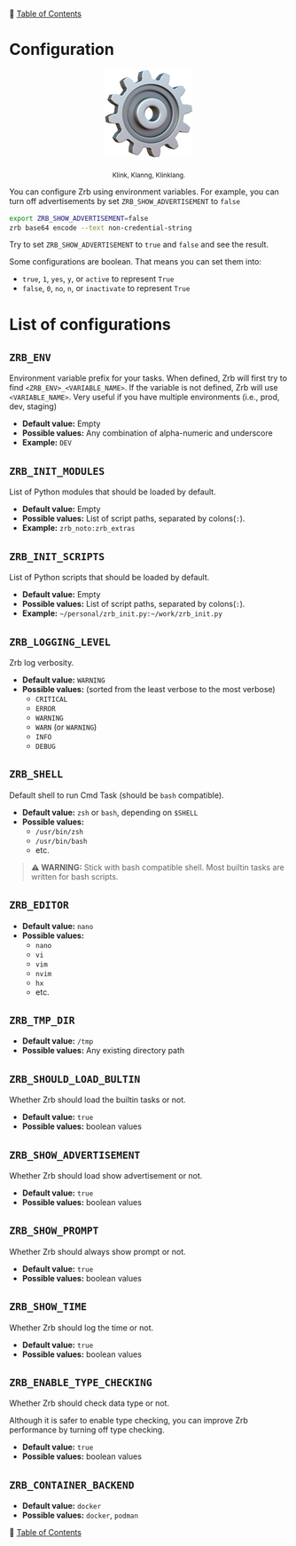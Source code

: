 🔖 [Table of Contents](README.md)

# Configuration

<div align="center">
  <img src="_images/emoji/gear.png"/>
  <p>
    <sub>
      Klink, Klanng, Klinklang.
    </sub>
  </p>
</div>


You can configure Zrb using environment variables. For example, you can turn off advertisements by set `ZRB_SHOW_ADVERTISEMENT` to `false`

```bash
export ZRB_SHOW_ADVERTISEMENT=false
zrb base64 encode --text non-credential-string
```

Try to set `ZRB_SHOW_ADVERTISEMENT` to `true` and `false` and see the result.

Some configurations are boolean. That means you can set them into:

- `true`, `1`, `yes`, `y`, or `active` to represent `True`
- `false`, `0`, `no`, `n`, or `inactivate` to represent `True`

# List of configurations

## `ZRB_ENV`

Environment variable prefix for your tasks. When defined, Zrb will first try to find `<ZRB_ENV>_<VARIABLE_NAME>`. If the variable is not defined, Zrb will use `<VARIABLE_NAME>`. Very useful if you have multiple environments (i.e., prod, dev, staging)

- __Default value:__ Empty
- __Possible values:__ Any combination of alpha-numeric and underscore
- __Example:__ `DEV`

## `ZRB_INIT_MODULES`

List of Python modules that should be loaded by default.

- __Default value:__ Empty
- __Possible values:__ List of script paths, separated by colons(`:`).
- __Example:__ `zrb_noto:zrb_extras`


## `ZRB_INIT_SCRIPTS`

List of Python scripts that should be loaded by default.

- __Default value:__ Empty
- __Possible values:__ List of script paths, separated by colons(`:`).
- __Example:__ `~/personal/zrb_init.py:~/work/zrb_init.py`

## `ZRB_LOGGING_LEVEL`

Zrb log verbosity.

- __Default value:__ `WARNING`
- __Possible values:__ (sorted from the least verbose to the most verbose)
    - `CRITICAL`
    - `ERROR`
    - `WARNING`
    - `WARN` (or `WARNING`)
    - `INFO`
    - `DEBUG`

## `ZRB_SHELL`

Default shell to run Cmd Task (should be `bash` compatible).

- __Default value:__ `zsh` or `bash`, depending on `$SHELL`
- __Possible values:__
    - `/usr/bin/zsh` 
    - `/usr/bin/bash`
    - etc.

> __⚠️ WARNING:__ Stick with bash compatible shell. Most builtin tasks are written for bash scripts.

## `ZRB_EDITOR`

- __Default value:__ `nano`
- __Possible values:__ 
  - `nano`
  - `vi`
  - `vim`
  - `nvim`
  - `hx`
  - etc.

## `ZRB_TMP_DIR`

- __Default value:__ `/tmp`
- __Possible values:__ Any existing directory path


## `ZRB_SHOULD_LOAD_BULTIN`

Whether Zrb should load the builtin tasks or not.

- __Default value:__ `true`
- __Possible values:__ boolean values

## `ZRB_SHOW_ADVERTISEMENT`

Whether Zrb should load show advertisement or not.

- __Default value:__ `true`
- __Possible values:__ boolean values

## `ZRB_SHOW_PROMPT`

Whether Zrb should always show prompt or not.

- __Default value:__ `true`
- __Possible values:__ boolean values

## `ZRB_SHOW_TIME`

Whether Zrb should log the time or not.

- __Default value:__ `true`
- __Possible values:__ boolean values

## `ZRB_ENABLE_TYPE_CHECKING`

Whether Zrb should check data type or not.

Although it is safer to enable type checking, you can improve Zrb performance by turning off type checking.

- __Default value:__ `true`
- __Possible values:__ boolean values

## `ZRB_CONTAINER_BACKEND`

- __Default value:__ `docker`
- __Possible values:__ `docker`, `podman`


🔖 [Table of Contents](README.md)